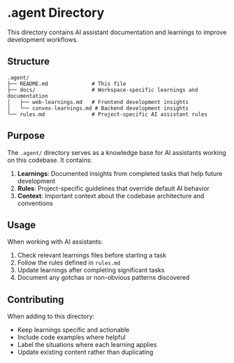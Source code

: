 # .agent Directory

This directory contains AI assistant documentation and learnings to improve development workflows.

## Structure

```
.agent/
├── README.md              # This file
├── docs/                  # Workspace-specific learnings and documentation
│   ├── web-learnings.md   # Frontend development insights
│   └── convex-learnings.md # Backend development insights
└── rules.md               # Project-specific AI assistant rules
```

## Purpose

The `.agent/` directory serves as a knowledge base for AI assistants working on this codebase. It contains:

1. **Learnings**: Documented insights from completed tasks that help future development
2. **Rules**: Project-specific guidelines that override default AI behavior
3. **Context**: Important context about the codebase architecture and conventions

## Usage

When working with AI assistants:

1. Check relevant learnings files before starting a task
2. Follow the rules defined in `rules.md`
3. Update learnings after completing significant tasks
4. Document any gotchas or non-obvious patterns discovered

## Contributing

When adding to this directory:

- Keep learnings specific and actionable
- Include code examples where helpful
- Label the situations where each learning applies
- Update existing content rather than duplicating
